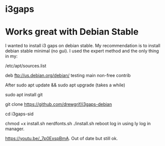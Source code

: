 # i3gaps
# Works great with Debian Stable
I wanted to install i3 gaps on debian stable.
My recommendation is to install debian stable minimal (no gui).
I used the expert method and the only thing in my:

/etc/apt/sources.list 

deb ftp://us.debian.org/debian/ testing main non-free contrib

After sudo apt update && sudo apt upgrade (takes a while)

sudo apt install git

git clone https://github.com/drewgrif/i3gaps-debian

cd i3gaps-sid

chmod +x install.sh nerdfonts.sh
./install.sh
reboot
log in using ly log in manager.

https://youtu.be/_7p0ExspBmA.  Out of date but still ok.
